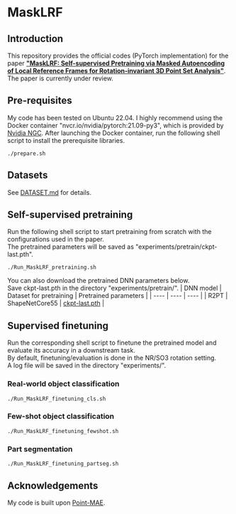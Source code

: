 # MaskLRF
## Introduction
This repository provides the official codes (PyTorch implementation) for the paper **["MaskLRF: Self-supervised Pretraining via Masked Autoencoding of Local Reference Frames for Rotation-invariant 3D Point Set Analysis"](https://arxiv.org/abs/2403.00206)**. The paper is currently under review.
## Pre-requisites
My code has been tested on Ubuntu 22.04. I highly recommend using the Docker container "nvcr.io/nvidia/pytorch:21.09-py3", which is provided by [Nvidia NGC](https://catalog.ngc.nvidia.com/orgs/nvidia/containers/pytorch/tags).
After launching the Docker container, run the following shell script to install the prerequisite libraries.
```
./prepare.sh
```
## Datasets
See [DATASET.md](DATASET.md) for details.
## Self-supervised pretraining
Run the following shell script to start pretraining from scratch with the configurations used in the paper.<br>
The pretrained parameters will be saved as "experiments/pretrain/ckpt-last.pth".
```
./Run_MaskLRF_pretraining.sh
```
You can also download the pretrained DNN parameters below. <br>
Save ckpt-last.pth in the directory "experiments/pretrain/".
| DNN model | Dataset for pretraining | Pretrained parameters |
| ---- | ---- | ---- |
| R2PT | ShapeNetCore55 | [ckpt-last.pth](https://drive.google.com/file/d/1H6tVSQD0_1yKhwc_0Z_juptGfbGXSzkZ/view?usp=sharing) |

## Supervised finetuning
Run the corresponding shell script to finetune the pretrained model and evaluate its accuracy in a downstream task.<br>
By default, finetuning/evaluation is done in the NR/SO3 rotation setting.<br>
A log file will be saved in the directory "experiments/".
### Real-world object classification
```
./Run_MaskLRF_finetuning_cls.sh
```
### Few-shot object classification
```
./Run_MaskLRF_finetuning_fewshot.sh
```
### Part segmentation
```
./Run_MaskLRF_finetuning_partseg.sh
```
## Acknowledgements
My code is built upon [Point-MAE](https://github.com/Pang-Yatian/Point-MAE).
